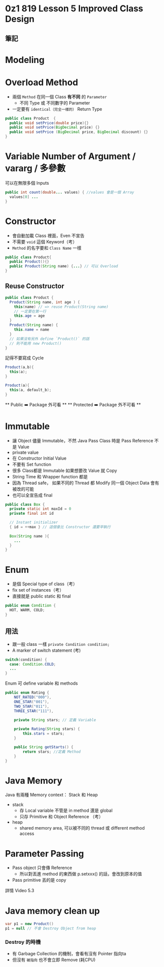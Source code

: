 # 0z1 819 Lesson 5 Improved Class Design

## 筆記
# Modeling


# Overload Method
- 兩個 `Method` 在同一個 Class **有不同** 的 `Parameter`
  - 不同 Type 或 不同數字的 Parameter  
- 一定要有 `identical（完全一樣的）` Return Type

```java
public class Product  {
  public void setPrice(double price){}
  public void setPrice(BigDecimal price) {}
  public void setPrice (BigDecimal price, BigDecimal discount) {}
}
```

# Variable Number of Argument / vararg / 多參數
可以在無限多個 Inputs

```java
public int count(double... values) { //values 會是一個 Array
  values[0] ...
}
```

# Constructor
- 會自動加載 Class 裡面，Even 不宣告
- 不需要 `void` 這個 Keyword（考）
- `Method` 的名字要和 `Class Name` 一樣

```java
public class Product{
  public Product(){}
  public Product(String name) {...} // 可以 Overload
}
```

## Reuse Constructor

```java
public class Product {
  Product(String name, int age ) {
    this(name) // => reuse Product(String name)
    // 一定要在第一行 
    this.age = age
  }
  Product(String name) {
    this.name = name
  }
  // 如果沒有另外 define `Product()` 的話
  // 則不能用 new Product()
}
```

記得不要寫成 Cycle
```java
Product(a,b){
  this(a);
}

Product(a){
  this(a, default_b);
}
```

** Public ➡️ Package 外可看 ** 
** Protected ➡️ Package 外不可看 ** 

# Immutable
- 讓 Object 儘量 Immutable，不然 Java Pass Class 時是 Pass Reference 不是 Value
- private value
- 在 Constructor Initial Value
- 不要有 Set function
- 很多 Class都是 Immutable 如果想要改 Value 就 Copy
- String Time 和 Wrapper function 都是
- 因為 Thread safe， 如果不同的 Thread 都 Modify 同一個 Object Data 會有被改的可能
- 也可以全宣告成 final

```java
public class Box { 
  private static int maxId = 0
  private final int id

  // Instant initializer
  { id = ++max } // 這個會比 Constructor 還要早執行
  
  Box(String name ){
    ...
  }
}
```

# Enum
- 是個 Special type of class（考）
- fix set of instances（考）
- 直接就是 public static 和 final

```java 
public enum Condition {
  HOT, WARM, COLD;
}
```

## 用法
- 跟一般 class 一樣 `private Condition condition;`
- A marker of switch statement (考)

```java 
switch(condition) {
  case: Condition.COLD;
  ...
}
```

Enum 可 define variable 和 methods
```java
public enum Rating {
    NOT_RATED("000"),  
    ONE_STAR("001"),
    TWO_STAR("011"), 
    THREE_STAR("111"),
    
    private String stars; // 定義 Variable

    private Rating(String stars) {
        this.stars = stars;
    }

    public String getStarts() {
        return stars; //定義 Method
    }
}
```

# Java Memory 
Java 有兩種 Memory context： Stack 和 Heap

- stack
  - 存 Local variable 不管是 in method 還是 global
  - 只存 Primitive 和 Object Reference （考）
- heap
  - shared memory area, 可以被不同的 thread 或 different method access


# Parameter Passing
- Pass object  只會傳 Reference
  - 所以對丟進 method 的東西做 p.setxxx() 的話，會改到原本的值
- Pass primitive 丟的是 copy

詳情 Video 5.3

# Java memory clean up 

```java
var p1 = new Product()
p1 = null // 不會 Destroy Object from heap
```

### Destroy 的時機
- 有 Garbage Collection 的機制，會看有沒有 Pointer 指向ta
- 但沒有 `被指向` 也不會立即 Remove (耗CPU)
